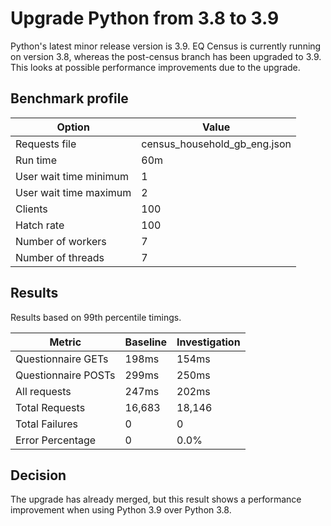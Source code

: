 # Upgrade Python from 3.8 to 3.9

Python's latest minor release version is 3.9. EQ Census is currently running on version 3.8, whereas the post-census branch has been upgraded to 3.9. This looks at possible performance improvements due to the upgrade.

## Benchmark profile

| Option                 | Value                        |
| ---------------------- | ---------------------------- |
| Requests file          | census_household_gb_eng.json |
| Run time               | 60m                          |
| User wait time minimum | 1                            |
| User wait time maximum | 2                            |
| Clients                | 100                          |
| Hatch rate             | 100                          |
| Number of workers      | 7                            |
| Number of threads      | 7                            |

## Results

Results based on 99th percentile timings.

| Metric              | Baseline | Investigation |
| ------------------- | -------- | ------------- |
| Questionnaire GETs  | 198ms    | 154ms         |
| Questionnaire POSTs | 299ms    | 250ms         |
| All requests        | 247ms    | 202ms         |
| Total Requests      | 16,683   | 18,146        |
| Total Failures      | 0        | 0             |
| Error Percentage    | 0        | 0.0%          |

## Decision

The upgrade has already merged, but this result shows a performance improvement when using Python 3.9 over Python 3.8.
